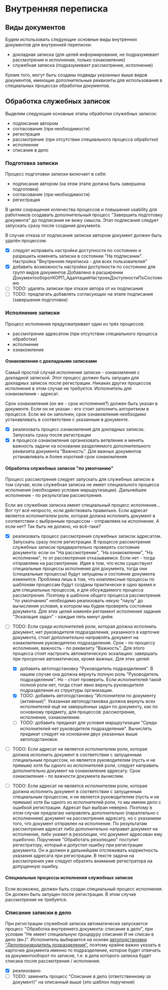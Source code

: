# Внутренняя переписка

## Виды документов

Будем использовать следующие основные виды внутренних документов для внутренней переписки:

- докладная записка (для целей информирования,
 не подразумевает рассмотрения и исполнения, только ознакомление)
- служебная записка (подразумевает рассмотрение, исполнение)

Кроме того, могут быть созданы подвиды указанных выше видов документов,
имеющие дополнительные реквизиты для использования в специальных процессах
обработки документов.

## Обработка служебных записок

Выделим следующие основные этапы обработки служебных записок:

- подписание автором
- согласование (при необходимости)
- регистрация
- рассмотрение (при отсутствии специального процесса обработки)
- исполнение
- списание в дело

### Подготовка записки

Процесс подготовки записки включает в себя:

- подписание автором (на этом этапе должна быть завершена подготовка)
- согласование (при необходимости)
- регистрация

В целях сокращения количества процессов и повышения usability для работников
создавать дополнительный процесс "Завершить подготовку документа" до подписания
не вижу смысла. Этап подписания следует запускать сразу после создания документа.

В случае отказа от подписания записки автором документ должен быть удалён процессом.

- [x] следует исправить настройки доступности по состоянию и разрешить
 изменять записки в состоянии "На подписании".
 Настройка "Внутренняя переписка - для всех пользователей"
- [x] добавить возможность настройки доступности по состоянию
 для групп видов документов
 Добавлено в расширении ДокументооборотКОРП_АдаптацияНастроекДоступностиПоСостоянию
- [ ] TODO: удалять записки при отказе автора от их подписания
- [ ] TODO: предлагать добавлять согласующих на этапе подписания (завершения подготовки)

### Исполнение записки

Процесс исполнения предусматривает один из трёх процессов:

- рассмотрение адресатом (при отсутствии специального процесса обработки)
- исполнение
- ознакомление

#### Ознакомление с докладными записками

Самый простой случай исполнения записки - ознакомления с докладной запиской.
Этот процесс должен быть запущен для докладных записок после регистрации.
Никаких других процессов исполнения в этом случае не требуется.
Исполнитель для ознакомления - адресат.

Срок ознакомления (он же - срок исполнения?) должен быть указан в документе.
Если он не указан - его стоит заполнить алгоритмом в процессе.
Если же он заполнен, срок ознакомления необходимо устанавливать в соответствии
с указанным в документе.

- [x] реализовать процесс ознакомления для докладных записок.
 Запускать сразу после регистрации
- [x] в процессе ознакомления организовать ветвление и менять важность задачи
 на основании разделяемого дополнительного реквизита документа "Важность".
 Для важных документов устанавливать и более короткий срок ознакомления

#### Обработка служебных записок "по умолчанию"

Процесс рассмотрения следует запускать для служебных записок в том случае,
если служебная записка не имеет специального процесса
исполнения (необходимо условие маршрутизации).
Дальнейшее исполнение - по результатам рассмотрения.

Если же служебная записка имеет специальный процесс исполнения...
Вот тут всё непросто, если действовать правильно.
Если адресат является исполнителем роли, которая должна исполнить
документ в соответствии с выбранным процессом - отправляем на исполнение.
А если нет? Так быть не должно, но всё-таки?

- [x] реализовать процесс рассмотрения служебных записок адресатом.
  Запускать сразу после регистрации.
  В процессе рассмотрения служебных записок предварительно проверять
  состояние документа: если он "На рассмотрении", "На ознакомлении",
  "На исполнении", то от рассмотрения отказываемся. Если нет - тогда
  отправляем на рассмотрение.
  Идея в том, что если существуют специальные процессы исполнения для документа,
  тогда они (специальные процессы) будут запущены и состояние документа
  изменится.
  Проблема лишь в том, что комплексные процессы по шаблонам процессам будут
  созданы практически в одно время и для специальных процессов, и для
  обсуждаемого процесса рассмотрения. Поэтому в шаблоне общего процесса
  рассмотрения "по умолчанию" необходимо реализовать некую "паузу"
  до вычисления условия, в котором мы будем проверять состояние документа.
  Для этих целей изменён регламент исполнения задания "Эскалация задач" -
  каждые пять минут днём.
- [ ] TODO: Если среди исполнителей роли, которая должна исполнить документ, нет
  руководителя подразделения, указанного в карточке документа,
  стоит дополнительно направлять документ на ознакомление руководителю
  подразделения. Срок - по процессу исполнения, важность - по реквизиту "Важность".
  Для этого процесса стоит настроить автоматическую эскалацию:
  завершать при просрочке автоматически, кроме важных.
  Для этих целей:

  - [x] добавить автоподстановку "Руководитель подразделения".
    В нашем случае она должна вернуть полную роль "Руководитель подразделения".
    Но - стоит проверить. Если исполнителей такой полной роли нет,
    тогда стоит явно вернуть руководителя подразделения из структуры
    организации.
  - [x] TODO: добавить автоподстановку "Исполнители по документу (активные)".
    Указанная автоподстановка должна вернуть всех исполнителей
    ещё не завершённых задач по документу, как по основному предмету, для процессов:
    рассмотрение, исполнение, ознакомление.
  - [ ] TODO: добавить предикат для условия маршрутизации
    "Среди исполнителей нет руководителя подразделения". Вычислять предикат
    следует на основании двух указанных выше автоподстановок.

- [ ] TODO: Если адресат не является исполнителем роли, которая должна исполнить
  документ в соответствии с запущенным специальным процессом, но является
  руководителем (пусть и не прямым) хотя бы одного из исполнителей роли,
  следует направить дополнительно документ на ознакомление адресату.
  Срок ознакомления - по важности документа вычислим.
- [ ] TODO: Если адресат не является исполнителем роли, которая должна исполнить
  документ в соответствии с запущенным специальным процессом, и не является
  руководителем (пусть и не прямым) хотя бы одного из исполнителей роли,
  то мы имеем дело с ошибкой регистрации.
  Адресат был выбран неверно.
  Поэтому в этом случае предлагаю направлять дополнительно (параллельно с исполнением)
  документ на рассмотрение адресату, но с указанием того, что документ отправлен
  на исполнение.
  По результатам рассмотрения адресат либо дополнительно направит документ на исполнение,
  либо укажет в резолюции, что документ адресован ему ошибочно.
  Поручение "Обработать резолюцию" поступит регистратору, который и допустил
  ошибку при регистрации документа. Он и должен в дальнейшем отслеживать
  корректность указания адресата при регистрации.
  В тексте задачи на рассмотрения уже следует обратить внимание регистратора
  на допущенную ошибку.

#### Специальные процессы исполнения служебных записок

Если возможно, должен быть создан специальный процесс исполнения.
Он должен быть запущен после регистрации.
В этом случае рассмотрение не требуется.

### Списание записки в дело

При регистрации служебной записки автоматически запускается процесс
"Обработка внутреннего документа: списание в дело", при условии
"Не имеет специальную процедуру списания И не списан в дело (вн.)".
Исполнитель выбирается на основе
[автоподстановки "Делопроизводитель подразделения"](../../../Автоподстановки/Делопроизводитель%20подразделения/),
поэтому крайне важно указать в карточке документа именно то подразделение,
которое будет отвечать за документооборот по записке, т.е. в дела которого
записка будет списана после рассмотрения / исполнения.

- [x] реализовано
- [ ] TODO: заменить процесс "Списание в дело (ответственному за документ)"
 на описанный выше (это шаблон поручения)
